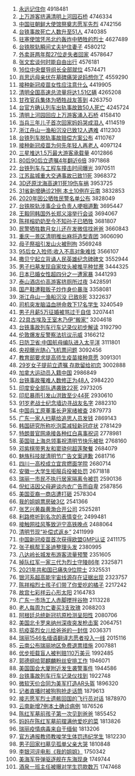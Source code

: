 1. [永远记住你](http://www.baidu.com/baidu?cl=3&tn=SE_baiduhomet8_jmjb7mjw&rsv_dl=fyb_top&fr=top1000&wd=%D3%C0%D4%B6%BC%C7%D7%A1%C4%E3) 4918481
1. [上万游客挤满清明上河园石桥](http://www.baidu.com/baidu?cl=3&tn=SE_baiduhomet8_jmjb7mjw&rsv_dl=fyb_top&fr=top1000&wd=%C9%CF%CD%F2%D3%CE%BF%CD%BC%B7%C2%FA%C7%E5%C3%F7%C9%CF%BA%D3%D4%B0%CA%AF%C7%C5) 4746334
1. [中国驻朝鲜大使馆祭奠志愿军先烈](http://www.baidu.com/baidu?cl=3&tn=SE_baiduhomet8_jmjb7mjw&rsv_dl=fyb_top&fr=top1000&wd=%D6%D0%B9%FA%D7%A4%B3%AF%CF%CA%B4%F3%CA%B9%B9%DD%BC%C0%B5%EC%D6%BE%D4%B8%BE%FC%CF%C8%C1%D2) 4742156
1. [台铁事故死亡人数升至51人](http://www.baidu.com/baidu?cl=3&tn=SE_baiduhomet8_jmjb7mjw&rsv_dl=fyb_top&fr=top1000&wd=%CC%A8%CC%FA%CA%C2%B9%CA%CB%C0%CD%F6%C8%CB%CA%FD%C9%FD%D6%C151%C8%CB) 4740385
1. [驻塞使馆凭吊北约轰炸中牺牲的烈士](http://www.baidu.com/baidu?cl=3&tn=SE_baiduhomet8_jmjb7mjw&rsv_dl=fyb_top&fr=top1000&wd=%D7%A4%C8%FB%CA%B9%B9%DD%C6%BE%B5%F5%B1%B1%D4%BC%BA%E4%D5%A8%D6%D0%CE%FE%C9%FC%B5%C4%C1%D2%CA%BF) 4627489
1. [台铁脱轨瞬间丈夫护住妻子](http://www.baidu.com/baidu?cl=3&tn=SE_baiduhomet8_jmjb7mjw&rsv_dl=fyb_top&fr=top1000&wd=%CC%A8%CC%FA%CD%D1%B9%EC%CB%B2%BC%E4%D5%C9%B7%F2%BB%A4%D7%A1%C6%DE%D7%D3) 4580212
1. [外卖哥两年帮27位走失者回家](http://www.baidu.com/baidu?cl=3&tn=SE_baiduhomet8_jmjb7mjw&rsv_dl=fyb_top&fr=top1000&wd=%CD%E2%C2%F4%B8%E7%C1%BD%C4%EA%B0%EF27%CE%BB%D7%DF%CA%A7%D5%DF%BB%D8%BC%D2) 4578647
1. [张文宏谈何时能自由出行](http://www.baidu.com/baidu?cl=3&tn=SE_baiduhomet8_jmjb7mjw&rsv_dl=fyb_top&fr=top1000&wd=%D5%C5%CE%C4%BA%EA%CC%B8%BA%CE%CA%B1%C4%DC%D7%D4%D3%C9%B3%F6%D0%D0) 4576181
1. [16位中央督导组长全部就位](http://www.baidu.com/baidu?cl=3&tn=SE_baiduhomet8_jmjb7mjw&rsv_dl=fyb_top&fr=top1000&wd=16%CE%BB%D6%D0%D1%EB%B6%BD%B5%BC%D7%E9%B3%A4%C8%AB%B2%BF%BE%CD%CE%BB) 4574471
1. [肖思远母亲伏在墓碑痛哭说妈想你了](http://www.baidu.com/baidu?cl=3&tn=SE_baiduhomet8_jmjb7mjw&rsv_dl=fyb_top&fr=top1000&wd=%D0%A4%CB%BC%D4%B6%C4%B8%C7%D7%B7%FC%D4%DA%C4%B9%B1%AE%CD%B4%BF%DE%CB%B5%C2%E8%CF%EB%C4%E3%C1%CB) 4559290
1. [接种新冠疫苗女性应注意什么](http://www.baidu.com/baidu?cl=3&tn=SE_baiduhomet8_jmjb7mjw&rsv_dl=fyb_top&fr=top1000&wd=%BD%D3%D6%D6%D0%C2%B9%DA%D2%DF%C3%E7%C5%AE%D0%D4%D3%A6%D7%A2%D2%E2%CA%B2%C3%B4) 4419905
1. [清明全国高速总流量将达1.51亿辆](http://www.baidu.com/baidu?cl=3&tn=SE_baiduhomet8_jmjb7mjw&rsv_dl=fyb_top&fr=top1000&wd=%C7%E5%C3%F7%C8%AB%B9%FA%B8%DF%CB%D9%D7%DC%C1%F7%C1%BF%BD%AB%B4%EF1.51%D2%DA%C1%BE) 4265208
1. [甘孜官兵集体为牺牲战友答到](http://www.baidu.com/baidu?cl=3&tn=SE_baiduhomet8_jmjb7mjw&rsv_dl=fyb_top&fr=top1000&wd=%B8%CA%D7%CE%B9%D9%B1%F8%BC%AF%CC%E5%CE%AA%CE%FE%C9%FC%D5%BD%D3%D1%B4%F0%B5%BD) 4263750
1. [台官方确认列车出轨事故致50人死亡](http://www.baidu.com/baidu?cl=3&tn=SE_baiduhomet8_jmjb7mjw&rsv_dl=fyb_top&fr=top1000&wd=%CC%A8%B9%D9%B7%BD%C8%B7%C8%CF%C1%D0%B3%B5%B3%F6%B9%EC%CA%C2%B9%CA%D6%C250%C8%CB%CB%C0%CD%F6) 4245724
1. [清明上河园回应上万游客涌入石桥](http://www.baidu.com/baidu?cl=3&tn=SE_baiduhomet8_jmjb7mjw&rsv_dl=fyb_top&fr=top1000&wd=%C7%E5%C3%F7%C9%CF%BA%D3%D4%B0%BB%D8%D3%A6%C9%CF%CD%F2%D3%CE%BF%CD%D3%BF%C8%EB%CA%AF%C7%C5) 4158410
1. [当兵三年儿子首次回家妈妈哭成泪人](http://www.baidu.com/baidu?cl=3&tn=SE_baiduhomet8_jmjb7mjw&rsv_dl=fyb_top&fr=top1000&wd=%B5%B1%B1%F8%C8%FD%C4%EA%B6%F9%D7%D3%CA%D7%B4%CE%BB%D8%BC%D2%C2%E8%C2%E8%BF%DE%B3%C9%C0%E1%C8%CB) 4114519
1. [浙江舟山一渔船沉没已致12人遇难](http://www.baidu.com/baidu?cl=3&tn=SE_baiduhomet8_jmjb7mjw&rsv_dl=fyb_top&fr=top1000&wd=%D5%E3%BD%AD%D6%DB%C9%BD%D2%BB%D3%E6%B4%AC%B3%C1%C3%BB%D2%D1%D6%C212%C8%CB%D3%F6%C4%D1) 4112303
1. [台铁列车脱轨事故赔偿方案公布](http://www.baidu.com/baidu?cl=3&tn=SE_baiduhomet8_jmjb7mjw&rsv_dl=fyb_top&fr=top1000&wd=%CC%A8%CC%FA%C1%D0%B3%B5%CD%D1%B9%EC%CA%C2%B9%CA%C5%E2%B3%A5%B7%BD%B0%B8%B9%AB%B2%BC) 4110767
1. [接种新冠疫苗为何先年轻人再老人](http://www.baidu.com/baidu?cl=3&tn=SE_baiduhomet8_jmjb7mjw&rsv_dl=fyb_top&fr=top1000&wd=%BD%D3%D6%D6%D0%C2%B9%DA%D2%DF%C3%E7%CE%AA%BA%CE%CF%C8%C4%EA%C7%E1%C8%CB%D4%D9%C0%CF%C8%CB) 4097124
1. [三星堆达1.5万最大游客承载量](http://www.baidu.com/baidu?cl=3&tn=SE_baiduhomet8_jmjb7mjw&rsv_dl=fyb_top&fr=top1000&wd=%C8%FD%D0%C7%B6%D1%B4%EF1.5%CD%F2%D7%EE%B4%F3%D3%CE%BF%CD%B3%D0%D4%D8%C1%BF) 4012866
1. [80后90后立遗嘱4年翻近6倍](http://www.baidu.com/baidu?cl=3&tn=SE_baiduhomet8_jmjb7mjw&rsv_dl=fyb_top&fr=top1000&wd=80%BA%F390%BA%F3%C1%A2%D2%C5%D6%F64%C4%EA%B7%AD%BD%FC6%B1%B6) 3971868
1. [台铁列车与工程车撞击时间曝光](http://www.baidu.com/baidu?cl=3&tn=SE_baiduhomet8_jmjb7mjw&rsv_dl=fyb_top&fr=top1000&wd=%CC%A8%CC%FA%C1%D0%B3%B5%D3%EB%B9%A4%B3%CC%B3%B5%D7%B2%BB%F7%CA%B1%BC%E4%C6%D8%B9%E2) 3970511
1. [江苏盐城重大交通事故已致11死](http://www.baidu.com/baidu?cl=3&tn=SE_baiduhomet8_jmjb7mjw&rsv_dl=fyb_top&fr=top1000&wd=%BD%AD%CB%D5%D1%CE%B3%C7%D6%D8%B4%F3%BD%BB%CD%A8%CA%C2%B9%CA%D2%D1%D6%C211%CB%C0) 3968372
1. [3D还原沈海高速11死19伤车祸](http://www.baidu.com/baidu?cl=3&tn=SE_baiduhomet8_jmjb7mjw&rsv_dl=fyb_top&fr=top1000&wd=3D%BB%B9%D4%AD%C9%F2%BA%A3%B8%DF%CB%D911%CB%C019%C9%CB%B3%B5%BB%F6) 3953725
1. [31省新增确诊21例 本土10例在云南](http://www.baidu.com/baidu?cl=3&tn=SE_baiduhomet8_jmjb7mjw&rsv_dl=fyb_top&fr=top1000&wd=31%CA%A1%D0%C2%D4%F6%C8%B7%D5%EF21%C0%FD%20%B1%BE%CD%C110%C0%FD%D4%DA%D4%C6%C4%CF) 3832853
1. [2020年因公牺牲民警名单公布](http://www.baidu.com/baidu?cl=3&tn=SE_baiduhomet8_jmjb7mjw&rsv_dl=fyb_top&fr=top1000&wd=2020%C4%EA%D2%F2%B9%AB%CE%FE%C9%FC%C3%F1%BE%AF%C3%FB%B5%A5%B9%AB%B2%BC) 3828049
1. [台铁脱轨涉事企业负责人哽咽道歉](http://www.baidu.com/baidu?cl=3&tn=SE_baiduhomet8_jmjb7mjw&rsv_dl=fyb_top&fr=top1000&wd=%CC%A8%CC%FA%CD%D1%B9%EC%C9%E6%CA%C2%C6%F3%D2%B5%B8%BA%D4%F0%C8%CB%DF%EC%D1%CA%B5%C0%C7%B8) 3695447
1. [王毅同韩国外长郑义溶举行会谈](http://www.baidu.com/baidu?cl=3&tn=SE_baiduhomet8_jmjb7mjw&rsv_dl=fyb_top&fr=top1000&wd=%CD%F5%D2%E3%CD%AC%BA%AB%B9%FA%CD%E2%B3%A4%D6%A3%D2%E5%C8%DC%BE%D9%D0%D0%BB%E1%CC%B8) 3694067
1. [陈祥榕奶奶至今不知孙子已牺牲](http://www.baidu.com/baidu?cl=3&tn=SE_baiduhomet8_jmjb7mjw&rsv_dl=fyb_top&fr=top1000&wd=%B3%C2%CF%E9%E9%C5%C4%CC%C4%CC%D6%C1%BD%F1%B2%BB%D6%AA%CB%EF%D7%D3%D2%D1%CE%FE%C9%FC) 3681807
1. [民警牺牲数月女儿还在发微信找爸爸](http://www.baidu.com/baidu?cl=3&tn=SE_baiduhomet8_jmjb7mjw&rsv_dl=fyb_top&fr=top1000&wd=%C3%F1%BE%AF%CE%FE%C9%FC%CA%FD%D4%C2%C5%AE%B6%F9%BB%B9%D4%DA%B7%A2%CE%A2%D0%C5%D5%D2%B0%D6%B0%D6) 3660843
1. [重庆一景区清明推出麻将造型青团](http://www.baidu.com/baidu?cl=3&tn=SE_baiduhomet8_jmjb7mjw&rsv_dl=fyb_top&fr=top1000&wd=%D6%D8%C7%EC%D2%BB%BE%B0%C7%F8%C7%E5%C3%F7%CD%C6%B3%F6%C2%E9%BD%AB%D4%EC%D0%CD%C7%E0%CD%C5) 3606090
1. [母子祭祖引发山火被刑拘](http://www.baidu.com/baidu?cl=3&tn=SE_baiduhomet8_jmjb7mjw&rsv_dl=fyb_top&fr=top1000&wd=%C4%B8%D7%D3%BC%C0%D7%E6%D2%FD%B7%A2%C9%BD%BB%F0%B1%BB%D0%CC%BE%D0) 3569248
1. [95后女入殓师:收入不高对象难找](http://www.baidu.com/baidu?cl=3&tn=SE_baiduhomet8_jmjb7mjw&rsv_dl=fyb_top&fr=top1000&wd=95%BA%F3%C5%AE%C8%EB%E9%E7%CA%A6%3A%CA%D5%C8%EB%B2%BB%B8%DF%B6%D4%CF%F3%C4%D1%D5%D2) 3566107
1. [撒贝宁起立背诵人民英雄纪念碑碑文](http://www.baidu.com/baidu?cl=3&tn=SE_baiduhomet8_jmjb7mjw&rsv_dl=fyb_top&fr=top1000&wd=%C8%F6%B1%B4%C4%FE%C6%F0%C1%A2%B1%B3%CB%D0%C8%CB%C3%F1%D3%A2%D0%DB%BC%CD%C4%EE%B1%AE%B1%AE%CE%C4) 3552944
1. [男子扫墓发现自家坟头被推平种甘蔗](http://www.baidu.com/baidu?cl=3&tn=SE_baiduhomet8_jmjb7mjw&rsv_dl=fyb_top&fr=top1000&wd=%C4%D0%D7%D3%C9%A8%C4%B9%B7%A2%CF%D6%D7%D4%BC%D2%B7%D8%CD%B7%B1%BB%CD%C6%C6%BD%D6%D6%B8%CA%D5%E1) 3444325
1. [日本已婚女性超四分之一遭家暴](http://www.baidu.com/baidu?cl=3&tn=SE_baiduhomet8_jmjb7mjw&rsv_dl=fyb_top&fr=top1000&wd=%C8%D5%B1%BE%D2%D1%BB%E9%C5%AE%D0%D4%B3%AC%CB%C4%B7%D6%D6%AE%D2%BB%D4%E2%BC%D2%B1%A9) 3441293
1. [泰山酒店价高游客挤厕所过夜](http://www.baidu.com/baidu?cl=3&tn=SE_baiduhomet8_jmjb7mjw&rsv_dl=fyb_top&fr=top1000&wd=%CC%A9%C9%BD%BE%C6%B5%EA%BC%DB%B8%DF%D3%CE%BF%CD%BC%B7%B2%DE%CB%F9%B9%FD%D2%B9) 3428591
1. [国产鞋遭鞋贩子炒作身价暴涨](http://www.baidu.com/baidu?cl=3&tn=SE_baiduhomet8_jmjb7mjw&rsv_dl=fyb_top&fr=top1000&wd=%B9%FA%B2%FA%D0%AC%D4%E2%D0%AC%B7%B7%D7%D3%B3%B4%D7%F7%C9%ED%BC%DB%B1%A9%D5%C7) 3358081
1. [浙江舟山一渔船沉没 已致8死](http://www.baidu.com/baidu?cl=3&tn=SE_baiduhomet8_jmjb7mjw&rsv_dl=fyb_top&fr=top1000&wd=%D5%E3%BD%AD%D6%DB%C9%BD%D2%BB%D3%E6%B4%AC%B3%C1%C3%BB%20%D2%D1%D6%C28%CB%C0) 3322637
1. [司机突发脑溢血拼命救下17名学生](http://www.baidu.com/baidu?cl=3&tn=SE_baiduhomet8_jmjb7mjw&rsv_dl=fyb_top&fr=top1000&wd=%CB%BE%BB%FA%CD%BB%B7%A2%C4%D4%D2%E7%D1%AA%C6%B4%C3%FC%BE%C8%CF%C217%C3%FB%D1%A7%C9%FA) 3240549
1. [男子月薪5万征婚被骂过于自信](http://www.baidu.com/baidu?cl=3&tn=SE_baiduhomet8_jmjb7mjw&rsv_dl=fyb_top&fr=top1000&wd=%C4%D0%D7%D3%D4%C2%D0%BD5%CD%F2%D5%F7%BB%E9%B1%BB%C2%EE%B9%FD%D3%DA%D7%D4%D0%C5) 3207441
1. [22具古埃及王室木乃伊“搬家”](http://www.baidu.com/baidu?cl=3&tn=SE_baiduhomet8_jmjb7mjw&rsv_dl=fyb_top&fr=top1000&wd=22%BE%DF%B9%C5%B0%A3%BC%B0%CD%F5%CA%D2%C4%BE%C4%CB%D2%C1%A1%B0%B0%E1%BC%D2%A1%B1) 3204618
1. [台铁事故列车行车记录仪初步解读](http://www.baidu.com/baidu?cl=3&tn=SE_baiduhomet8_jmjb7mjw&rsv_dl=fyb_top&fr=top1000&wd=%CC%A8%CC%FA%CA%C2%B9%CA%C1%D0%B3%B5%D0%D0%B3%B5%BC%C7%C2%BC%D2%C7%B3%F5%B2%BD%BD%E2%B6%C1) 3192790
1. [伦敦爆发反警察法抗议示威](http://www.baidu.com/baidu?cl=3&tn=SE_baiduhomet8_jmjb7mjw&rsv_dl=fyb_top&fr=top1000&wd=%C2%D7%B6%D8%B1%AC%B7%A2%B7%B4%BE%AF%B2%EC%B7%A8%BF%B9%D2%E9%CA%BE%CD%FE) 3166212
1. [日防卫省:中国航母编队进入太平洋](http://www.baidu.com/baidu?cl=3&tn=SE_baiduhomet8_jmjb7mjw&rsv_dl=fyb_top&fr=top1000&wd=%C8%D5%B7%C0%CE%C0%CA%A1%3A%D6%D0%B9%FA%BA%BD%C4%B8%B1%E0%B6%D3%BD%F8%C8%EB%CC%AB%C6%BD%D1%F3) 3111801
1. [央视曝光随心飞机票问题](http://www.baidu.com/baidu?cl=3&tn=SE_baiduhomet8_jmjb7mjw&rsv_dl=fyb_top&fr=top1000&wd=%D1%EB%CA%D3%C6%D8%B9%E2%CB%E6%D0%C4%B7%C9%BB%FA%C6%B1%CE%CA%CC%E2) 3092456
1. [教育部要求提高师生疫苗接种意愿](http://www.baidu.com/baidu?cl=3&tn=SE_baiduhomet8_jmjb7mjw&rsv_dl=fyb_top&fr=top1000&wd=%BD%CC%D3%FD%B2%BF%D2%AA%C7%F3%CC%E1%B8%DF%CA%A6%C9%FA%D2%DF%C3%E7%BD%D3%D6%D6%D2%E2%D4%B8) 3091301
1. [29岁女子提前立遗嘱 存款留给初恋](http://www.baidu.com/baidu?cl=3&tn=SE_baiduhomet8_jmjb7mjw&rsv_dl=fyb_top&fr=top1000&wd=29%CB%EA%C5%AE%D7%D3%CC%E1%C7%B0%C1%A2%D2%C5%D6%F6%20%B4%E6%BF%EE%C1%F4%B8%F8%B3%F5%C1%B5) 3002888
1. [加拿大运动员入籍中国](http://www.baidu.com/baidu?cl=3&tn=SE_baiduhomet8_jmjb7mjw&rsv_dl=fyb_top&fr=top1000&wd=%BC%D3%C4%C3%B4%F3%D4%CB%B6%AF%D4%B1%C8%EB%BC%AE%D6%D0%B9%FA) 2986849
1. [台铁事故罹难人数修正为48人](http://www.baidu.com/baidu?cl=3&tn=SE_baiduhomet8_jmjb7mjw&rsv_dl=fyb_top&fr=top1000&wd=%CC%A8%CC%FA%CA%C2%B9%CA%EE%BE%C4%D1%C8%CB%CA%FD%D0%DE%D5%FD%CE%AA48%C8%CB) 2984220
1. [印度安全部队遇袭致22死](http://www.baidu.com/baidu?cl=3&tn=SE_baiduhomet8_jmjb7mjw&rsv_dl=fyb_top&fr=top1000&wd=%D3%A1%B6%C8%B0%B2%C8%AB%B2%BF%B6%D3%D3%F6%CF%AE%D6%C222%CB%C0) 2973205
1. [印尼暴雨引发山洪致至少44死](http://www.baidu.com/baidu?cl=3&tn=SE_baiduhomet8_jmjb7mjw&rsv_dl=fyb_top&fr=top1000&wd=%D3%A1%C4%E1%B1%A9%D3%EA%D2%FD%B7%A2%C9%BD%BA%E9%D6%C2%D6%C1%C9%D944%CB%C0) 2930610
1. [91岁老战士纪念墙边寻战友名字](http://www.baidu.com/baidu?cl=3&tn=SE_baiduhomet8_jmjb7mjw&rsv_dl=fyb_top&fr=top1000&wd=91%CB%EA%C0%CF%D5%BD%CA%BF%BC%CD%C4%EE%C7%BD%B1%DF%D1%B0%D5%BD%D3%D1%C3%FB%D7%D6) 2882310
1. [中国兵工原董事长尹家绪被查](http://www.baidu.com/baidu?cl=3&tn=SE_baiduhomet8_jmjb7mjw&rsv_dl=fyb_top&fr=top1000&wd=%D6%D0%B9%FA%B1%F8%B9%A4%D4%AD%B6%AD%CA%C2%B3%A4%D2%FC%BC%D2%D0%F7%B1%BB%B2%E9) 2879773
1. [广东一家人扫墓给追思人员发钱](http://www.baidu.com/baidu?cl=3&tn=SE_baiduhomet8_jmjb7mjw&rsv_dl=fyb_top&fr=top1000&wd=%B9%E3%B6%AB%D2%BB%BC%D2%C8%CB%C9%A8%C4%B9%B8%F8%D7%B7%CB%BC%C8%CB%D4%B1%B7%A2%C7%AE) 2869143
1. [韩国研究所称吃泡菜减轻新冠症状](http://www.baidu.com/baidu?cl=3&tn=SE_baiduhomet8_jmjb7mjw&rsv_dl=fyb_top&fr=top1000&wd=%BA%AB%B9%FA%D1%D0%BE%BF%CB%F9%B3%C6%B3%D4%C5%DD%B2%CB%BC%F5%C7%E1%D0%C2%B9%DA%D6%A2%D7%B4) 2781429
1. [特朗普官网承接各种红白喜事祝词](http://www.baidu.com/baidu?cl=3&tn=SE_baiduhomet8_jmjb7mjw&rsv_dl=fyb_top&fr=top1000&wd=%CC%D8%C0%CA%C6%D5%B9%D9%CD%F8%B3%D0%BD%D3%B8%F7%D6%D6%BA%EC%B0%D7%CF%B2%CA%C2%D7%A3%B4%CA) 2778981
1. [英国驻上海总领事祝清明节快乐被批](http://www.baidu.com/baidu?cl=3&tn=SE_baiduhomet8_jmjb7mjw&rsv_dl=fyb_top&fr=top1000&wd=%D3%A2%B9%FA%D7%A4%C9%CF%BA%A3%D7%DC%C1%EC%CA%C2%D7%A3%C7%E5%C3%F7%BD%DA%BF%EC%C0%D6%B1%BB%C5%FA) 2768160
1. [邓紫棋带男友和窦骁何超莲聚餐](http://www.baidu.com/baidu?cl=3&tn=SE_baiduhomet8_jmjb7mjw&rsv_dl=fyb_top&fr=top1000&wd=%B5%CB%D7%CF%C6%E5%B4%F8%C4%D0%D3%D1%BA%CD%F1%BC%E6%E7%BA%CE%B3%AC%C1%AB%BE%DB%B2%CD) 2684079
1. [魅族科技就清明节广告文案道歉](http://www.baidu.com/baidu?cl=3&tn=SE_baiduhomet8_jmjb7mjw&rsv_dl=fyb_top&fr=top1000&wd=%F7%C8%D7%E5%BF%C6%BC%BC%BE%CD%C7%E5%C3%F7%BD%DA%B9%E3%B8%E6%CE%C4%B0%B8%B5%C0%C7%B8) 2681716
1. [四川一高校成立宜宾燃面学院](http://www.baidu.com/baidu?cl=3&tn=SE_baiduhomet8_jmjb7mjw&rsv_dl=fyb_top&fr=top1000&wd=%CB%C4%B4%A8%D2%BB%B8%DF%D0%A3%B3%C9%C1%A2%D2%CB%B1%F6%C8%BC%C3%E6%D1%A7%D4%BA) 2680714
1. [安徽一大学生拒服兵役被处罚](http://www.baidu.com/baidu?cl=3&tn=SE_baiduhomet8_jmjb7mjw&rsv_dl=fyb_top&fr=top1000&wd=%B0%B2%BB%D5%D2%BB%B4%F3%D1%A7%C9%FA%BE%DC%B7%FE%B1%F8%D2%DB%B1%BB%B4%A6%B7%A3) 2671818
1. [瑞丽一市民不执行居家隔离令被罚](http://www.baidu.com/baidu?cl=3&tn=SE_baiduhomet8_jmjb7mjw&rsv_dl=fyb_top&fr=top1000&wd=%C8%F0%C0%F6%D2%BB%CA%D0%C3%F1%B2%BB%D6%B4%D0%D0%BE%D3%BC%D2%B8%F4%C0%EB%C1%EE%B1%BB%B7%A3) 2590136
1. [倪虹洁因父母避谈内衣广告而自卑](http://www.baidu.com/baidu?cl=3&tn=SE_baiduhomet8_jmjb7mjw&rsv_dl=fyb_top&fr=top1000&wd=%C4%DF%BA%E7%BD%E0%D2%F2%B8%B8%C4%B8%B1%DC%CC%B8%C4%DA%D2%C2%B9%E3%B8%E6%B6%F8%D7%D4%B1%B0) 2587856
1. [美国亚裔一商店遭打砸](http://www.baidu.com/baidu?cl=3&tn=SE_baiduhomet8_jmjb7mjw&rsv_dl=fyb_top&fr=top1000&wd=%C3%C0%B9%FA%D1%C7%D2%E1%D2%BB%C9%CC%B5%EA%D4%E2%B4%F2%D4%D2) 2578304
1. [我的姐姐票房破3亿](http://www.baidu.com/baidu?cl=3&tn=SE_baiduhomet8_jmjb7mjw&rsv_dl=fyb_top&fr=top1000&wd=%CE%D2%B5%C4%BD%E3%BD%E3%C6%B1%B7%BF%C6%C63%D2%DA) 2541366
1. [张艺兴黄磊黄渤合开公司](http://www.baidu.com/baidu?cl=3&tn=SE_baiduhomet8_jmjb7mjw&rsv_dl=fyb_top&fr=top1000&wd=%D5%C5%D2%D5%D0%CB%BB%C6%C0%DA%BB%C6%B2%B3%BA%CF%BF%AA%B9%AB%CB%BE) 2525281
1. [利路修听到名次的表情变化](http://www.baidu.com/baidu?cl=3&tn=SE_baiduhomet8_jmjb7mjw&rsv_dl=fyb_top&fr=top1000&wd=%C0%FB%C2%B7%D0%DE%CC%FD%B5%BD%C3%FB%B4%CE%B5%C4%B1%ED%C7%E9%B1%E4%BB%AF) 2499481
1. [接触网挂风筝致沪宁高铁晚点](http://www.baidu.com/baidu?cl=3&tn=SE_baiduhomet8_jmjb7mjw&rsv_dl=fyb_top&fr=top1000&wd=%BD%D3%B4%A5%CD%F8%B9%D2%B7%E7%F3%DD%D6%C2%BB%A6%C4%FE%B8%DF%CC%FA%CD%ED%B5%E3) 2488064
1. [清明节现“补偿式返乡”](http://www.baidu.com/baidu?cl=3&tn=SE_baiduhomet8_jmjb7mjw&rsv_dl=fyb_top&fr=top1000&wd=%C7%E5%C3%F7%BD%DA%CF%D6%A1%B0%B2%B9%B3%A5%CA%BD%B7%B5%CF%E7%A1%B1) 2411999
1. [中国新冠疫苗首次获得欧盟GMP认证](http://www.baidu.com/baidu?cl=3&tn=SE_baiduhomet8_jmjb7mjw&rsv_dl=fyb_top&fr=top1000&wd=%D6%D0%B9%FA%D0%C2%B9%DA%D2%DF%C3%E7%CA%D7%B4%CE%BB%F1%B5%C3%C5%B7%C3%CBGMP%C8%CF%D6%A4) 2411175
1. [张子枫帮王圣迪整理头发](http://www.baidu.com/baidu?cl=3&tn=SE_baiduhomet8_jmjb7mjw&rsv_dl=fyb_top&fr=top1000&wd=%D5%C5%D7%D3%B7%E3%B0%EF%CD%F5%CA%A5%B5%CF%D5%FB%C0%ED%CD%B7%B7%A2) 2380995
1. [八达岭长城发布游客流量预警](http://www.baidu.com/baidu?cl=3&tn=SE_baiduhomet8_jmjb7mjw&rsv_dl=fyb_top&fr=top1000&wd=%B0%CB%B4%EF%C1%EB%B3%A4%B3%C7%B7%A2%B2%BC%D3%CE%BF%CD%C1%F7%C1%BF%D4%A4%BE%AF) 2351605
1. [掉队红军一家三代为烈士守陵86年](http://www.baidu.com/baidu?cl=3&tn=SE_baiduhomet8_jmjb7mjw&rsv_dl=fyb_top&fr=top1000&wd=%B5%F4%B6%D3%BA%EC%BE%FC%D2%BB%BC%D2%C8%FD%B4%FA%CE%AA%C1%D2%CA%BF%CA%D8%C1%EA86%C4%EA) 2325871
1. [2021年共和国已痛失9位院士](http://www.baidu.com/baidu?cl=3&tn=SE_baiduhomet8_jmjb7mjw&rsv_dl=fyb_top&fr=top1000&wd=2021%C4%EA%B9%B2%BA%CD%B9%FA%D2%D1%CD%B4%CA%A79%CE%BB%D4%BA%CA%BF) 2325531
1. [银河系超高能宇宙线源存在证据出现](http://www.baidu.com/baidu?cl=3&tn=SE_baiduhomet8_jmjb7mjw&rsv_dl=fyb_top&fr=top1000&wd=%D2%F8%BA%D3%CF%B5%B3%AC%B8%DF%C4%DC%D3%EE%D6%E6%CF%DF%D4%B4%B4%E6%D4%DA%D6%A4%BE%DD%B3%F6%CF%D6) 2323757
1. [陈祥榕烈士孩子们带了你爱吃的橘子](http://www.baidu.com/baidu?cl=3&tn=SE_baiduhomet8_jmjb7mjw&rsv_dl=fyb_top&fr=top1000&wd=%B3%C2%CF%E9%E9%C5%C1%D2%CA%BF%BA%A2%D7%D3%C3%C7%B4%F8%C1%CB%C4%E3%B0%AE%B3%D4%B5%C4%E9%D9%D7%D3) 2217242
1. [故宫七彩祥云心形太阳](http://www.baidu.com/baidu?cl=3&tn=SE_baiduhomet8_jmjb7mjw&rsv_dl=fyb_top&fr=top1000&wd=%B9%CA%B9%AC%C6%DF%B2%CA%CF%E9%D4%C6%D0%C4%D0%CE%CC%AB%D1%F4) 2164783
1. [广东一市场工人赤脚搅拌谷物](http://www.baidu.com/baidu?cl=3&tn=SE_baiduhomet8_jmjb7mjw&rsv_dl=fyb_top&fr=top1000&wd=%B9%E3%B6%AB%D2%BB%CA%D0%B3%A1%B9%A4%C8%CB%B3%E0%BD%C5%BD%C1%B0%E8%B9%C8%CE%EF) 2113228
1. [老人每周为亡妻买3支玫瑰](http://www.baidu.com/baidu?cl=3&tn=SE_baiduhomet8_jmjb7mjw&rsv_dl=fyb_top&fr=top1000&wd=%C0%CF%C8%CB%C3%BF%D6%DC%CE%AA%CD%F6%C6%DE%C2%F23%D6%A7%C3%B5%B9%E5) 2088203
1. [阿根廷总统新冠抗原检测呈阳性](http://www.baidu.com/baidu?cl=3&tn=SE_baiduhomet8_jmjb7mjw&rsv_dl=fyb_top&fr=top1000&wd=%B0%A2%B8%F9%CD%A2%D7%DC%CD%B3%D0%C2%B9%DA%BF%B9%D4%AD%BC%EC%B2%E2%B3%CA%D1%F4%D0%D4) 2080706
1. [美国北卡罗来纳州深夜突发枪击案](http://www.baidu.com/baidu?cl=3&tn=SE_baiduhomet8_jmjb7mjw&rsv_dl=fyb_top&fr=top1000&wd=%C3%C0%B9%FA%B1%B1%BF%A8%C2%DE%C0%B4%C4%C9%D6%DD%C9%EE%D2%B9%CD%BB%B7%A2%C7%B9%BB%F7%B0%B8) 2064751
1. [抗疫英烈女儿给爸爸的一封信](http://www.baidu.com/baidu?cl=3&tn=SE_baiduhomet8_jmjb7mjw&rsv_dl=fyb_top&fr=top1000&wd=%BF%B9%D2%DF%D3%A2%C1%D2%C5%AE%B6%F9%B8%F8%B0%D6%B0%D6%B5%C4%D2%BB%B7%E2%D0%C5) 2036371
1. [瑞丽1546名缅语翻译志愿者投入一线](http://www.baidu.com/baidu?cl=3&tn=SE_baiduhomet8_jmjb7mjw&rsv_dl=fyb_top&fr=top1000&wd=%C8%F0%C0%F61546%C3%FB%C3%E5%D3%EF%B7%AD%D2%EB%D6%BE%D4%B8%D5%DF%CD%B6%C8%EB%D2%BB%CF%DF) 2015116
1. [云南公布瑞丽地区免费退票措施](http://www.baidu.com/baidu?cl=3&tn=SE_baiduhomet8_jmjb7mjw&rsv_dl=fyb_top&fr=top1000&wd=%D4%C6%C4%CF%B9%AB%B2%BC%C8%F0%C0%F6%B5%D8%C7%F8%C3%E2%B7%D1%CD%CB%C6%B1%B4%EB%CA%A9) 2007881
1. [优步拒载盲人被判赔110万美元](http://www.baidu.com/baidu?cl=3&tn=SE_baiduhomet8_jmjb7mjw&rsv_dl=fyb_top&fr=top1000&wd=%D3%C5%B2%BD%BE%DC%D4%D8%C3%A4%C8%CB%B1%BB%C5%D0%C5%E2110%CD%F2%C3%C0%D4%AA) 1992485
1. [郭德纲给郭麒麟粉丝安排工作](http://www.baidu.com/baidu?cl=3&tn=SE_baiduhomet8_jmjb7mjw&rsv_dl=fyb_top&fr=top1000&wd=%B9%F9%B5%C2%B8%D9%B8%F8%B9%F9%F7%E8%F7%EB%B7%DB%CB%BF%B0%B2%C5%C5%B9%A4%D7%F7) 1946071
1. [美国国会大厦附近发生袭警事件](http://www.baidu.com/baidu?cl=3&tn=SE_baiduhomet8_jmjb7mjw&rsv_dl=fyb_top&fr=top1000&wd=%C3%C0%B9%FA%B9%FA%BB%E1%B4%F3%CF%C3%B8%BD%BD%FC%B7%A2%C9%FA%CF%AE%BE%AF%CA%C2%BC%FE) 1944586
1. [台铁事故列车行车记录仪找到](http://www.baidu.com/baidu?cl=3&tn=SE_baiduhomet8_jmjb7mjw&rsv_dl=fyb_top&fr=top1000&wd=%CC%A8%CC%FA%CA%C2%B9%CA%C1%D0%B3%B5%D0%D0%B3%B5%BC%C7%C2%BC%D2%C7%D5%D2%B5%BD) 1922748
1. [微软天价合同为美军打造AR头盔](http://www.baidu.com/baidu?cl=3&tn=SE_baiduhomet8_jmjb7mjw&rsv_dl=fyb_top&fr=top1000&wd=%CE%A2%C8%ED%CC%EC%BC%DB%BA%CF%CD%AC%CE%AA%C3%C0%BE%FC%B4%F2%D4%ECAR%CD%B7%BF%F8) 1896320
1. [记者直播时被狗狗抢走话筒](http://www.baidu.com/baidu?cl=3&tn=SE_baiduhomet8_jmjb7mjw&rsv_dl=fyb_top&fr=top1000&wd=%BC%C7%D5%DF%D6%B1%B2%A5%CA%B1%B1%BB%B9%B7%B9%B7%C7%C0%D7%DF%BB%B0%CD%B2) 1879613
1. [接志愿军烈士遗骸回国的飞行员对话](http://www.baidu.com/baidu?cl=3&tn=SE_baiduhomet8_jmjb7mjw&rsv_dl=fyb_top&fr=top1000&wd=%BD%D3%D6%BE%D4%B8%BE%FC%C1%D2%CA%BF%D2%C5%BA%A1%BB%D8%B9%FA%B5%C4%B7%C9%D0%D0%D4%B1%B6%D4%BB%B0) 1878970
1. [云南新增7例本土确诊病例](http://www.baidu.com/baidu?cl=3&tn=SE_baiduhomet8_jmjb7mjw&rsv_dl=fyb_top&fr=top1000&wd=%D4%C6%C4%CF%D0%C2%D4%F67%C0%FD%B1%BE%CD%C1%C8%B7%D5%EF%B2%A1%C0%FD) 1876526
1. [陈红军墓前孩子第一次见到爸爸](http://www.baidu.com/baidu?cl=3&tn=SE_baiduhomet8_jmjb7mjw&rsv_dl=fyb_top&fr=top1000&wd=%B3%C2%BA%EC%BE%FC%C4%B9%C7%B0%BA%A2%D7%D3%B5%DA%D2%BB%B4%CE%BC%FB%B5%BD%B0%D6%B0%D6) 1855452
1. [妈妈在陈红军墓前摆满他爱吃的菜](http://www.baidu.com/baidu?cl=3&tn=SE_baiduhomet8_jmjb7mjw&rsv_dl=fyb_top&fr=top1000&wd=%C2%E8%C2%E8%D4%DA%B3%C2%BA%EC%BE%FC%C4%B9%C7%B0%B0%DA%C2%FA%CB%FB%B0%AE%B3%D4%B5%C4%B2%CB) 1813826
1. [瑞丽疫情病毒来自于缅甸](http://www.baidu.com/baidu?cl=3&tn=SE_baiduhomet8_jmjb7mjw&rsv_dl=fyb_top&fr=top1000&wd=%C8%F0%C0%F6%D2%DF%C7%E9%B2%A1%B6%BE%C0%B4%D7%D4%D3%DA%C3%E5%B5%E9) 1813206
1. [官方通报教师教唆学生体罚违纪学生](http://www.baidu.com/baidu?cl=3&tn=SE_baiduhomet8_jmjb7mjw&rsv_dl=fyb_top&fr=top1000&wd=%B9%D9%B7%BD%CD%A8%B1%A8%BD%CC%CA%A6%BD%CC%CB%F4%D1%A7%C9%FA%CC%E5%B7%A3%CE%A5%BC%CD%D1%A7%C9%FA) 1812230
1. [男子回家扫墓见孤单父亲大哭](http://www.baidu.com/baidu?cl=3&tn=SE_baiduhomet8_jmjb7mjw&rsv_dl=fyb_top&fr=top1000&wd=%C4%D0%D7%D3%BB%D8%BC%D2%C9%A8%C4%B9%BC%FB%B9%C2%B5%A5%B8%B8%C7%D7%B4%F3%BF%DE) 1810848
1. [李银河评电影《我的姐姐》](http://www.baidu.com/baidu?cl=3&tn=SE_baiduhomet8_jmjb7mjw&rsv_dl=fyb_top&fr=top1000&wd=%C0%EE%D2%F8%BA%D3%C6%C0%B5%E7%D3%B0%A1%B6%CE%D2%B5%C4%BD%E3%BD%E3%A1%B7) 1750342
1. [美海军导弹驱逐舰在东海现身](http://www.baidu.com/baidu?cl=3&tn=SE_baiduhomet8_jmjb7mjw&rsv_dl=fyb_top&fr=top1000&wd=%C3%C0%BA%A3%BE%FC%B5%BC%B5%AF%C7%FD%D6%F0%BD%A2%D4%DA%B6%AB%BA%A3%CF%D6%C9%ED) 1749744
1. [酒泉一班主任被曝对学生罚款数万](http://www.baidu.com/baidu?cl=3&tn=SE_baiduhomet8_jmjb7mjw&rsv_dl=fyb_top&fr=top1000&wd=%BE%C6%C8%AA%D2%BB%B0%E0%D6%F7%C8%CE%B1%BB%C6%D8%B6%D4%D1%A7%C9%FA%B7%A3%BF%EE%CA%FD%CD%F2) 1747468